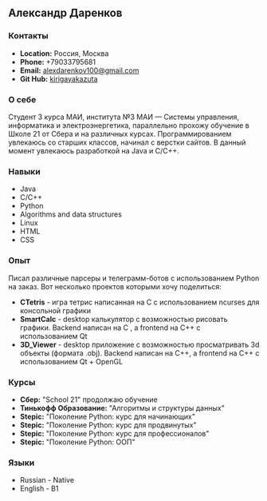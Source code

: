 ## Александр Даренков

### Контакты
- __Location:__ Россия, Москва
- __Phone:__ +79033795681
- __Email:__ alexdarenkov100@gmail.com
- __Git Hub:__ [kirigayakazuta](https://github.com/kirigayakazuta)

### О себе
Cтудент 3 курса МАИ, института №3 МАИ — Системы управления, информатика и электроэнергетика, параллельно прохожу обучение в Школе 21 от Сбера и на различных курсах. Программированием увлекаюсь со старших классов, начинал с верстки сайтов. В данный момент увлекаюсь разработкой на Java и С/С++.

### Навыки
- Java
- C/C++
- Python
- Algorithms and data structures
- Linux
- HTML
- CSS

### Опыт
Писал различные парсеры и телеграмм-ботов с использованием Python на заказ. Вот несколько проектов которыми хочу поделиться:
- __CTetris__ - игра тетрис написанная на С с использованием ncurses для консольной графики
- __SmartCalc__ - desktop калькулятор с возможностью рисовать графики. Backend написан на C , а frontend на C++ с использованием Qt
- __3D_Viewer__ - desktop приложение с возможностью просматривать 3d объекты (формата .obj). Backend написан на C++, а frontend на C++ с использованием Qt + OpenGL

### Курсы
- __Сбер:__ "School 21" продолжаю обучение
- __Тинькофф Образование:__ "Алгоритмы и структуры данных"
- __Stepic:__ "Поколение Python: курс для начинающих"
- __Stepic:__ "Поколение Python: курс для продвинутых"
- __Stepic:__ "Поколение Python: курс для профессионалов"
- __Stepic:__ "Поколение Python: ООП"

### Языки
- Russian - Native
- English - B1
